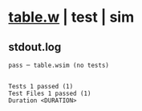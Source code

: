 # [table.w](../../../../../examples/tests/valid/table.w) | test | sim

## stdout.log
```log
pass ─ table.wsim (no tests)
 
 
Tests 1 passed (1)
Test Files 1 passed (1)
Duration <DURATION>
```

